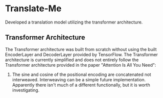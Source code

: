# Translate-Me
Developed a translation model utilizing the transformer architecture.

## Transformer Architecture
The Transformer architecture was built from scratch without using the built EncoderLayer and DecoderLayer provided by TensorFlow.
The Transformer architecture is currently simplified and does not entirely follow the Transformer architecture provided in the paper "Attention Is All You Need":
1. The sine and cosine of the positional encoding are concatenated not interweaved. Interweaving can be a simple future implementation. Apparently there isn't much of a different functionally, but it is worth investigating.

